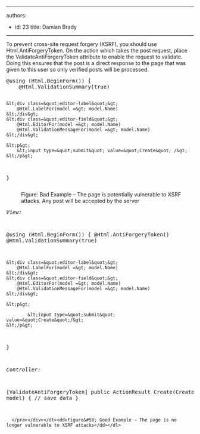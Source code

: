 

---
authors:
  - id: 23
    title: Damian Brady
---




<span class='intro'> <p>To prevent cross-site request forgery (XSRF), you should use Html.AntiForgeryToken. On the action which takes the post request, place the ValidateAntiForgeryToken attribute to enable the request to validate.  Doing this ensures that the post is a direct response to the page that was given to this user so only verified posts will be processed.</p> </span>

<dl class="badImage"><dt><div class="greyBox"><pre>@using (Html.BeginForm()) &#123;
    @Html.ValidationSummary(true)

    &lt;div class=&quot;editor-label&quot;&gt;
        @Html.LabelFor(model =&gt; model.Name)
    &lt;/div&gt;
    &lt;div class=&quot;editor-field&quot;&gt;
        @Html.EditorFor(model =&gt; model.Name)
        @Html.ValidationMessageFor(model =&gt; model.Name)
    &lt;/div&gt;

    &lt;p&gt;
        &lt;input type=&quot;submit&quot; value=&quot;Create&quot; /&gt;
    &lt;/p&gt;
 &#125;
      </pre></div></dt><dd>Figure&#58; Bad Example – The page is potentially vulnerable to XSRF attacks. Any post will be accepted by the server</dd></dl><dl class="goodImage"><dt><div class="greyBox"><pre>            <em>View&#58;</em>

@using (Html.BeginForm()) &#123;
    @Html.AntiForgeryToken()
    @Html.ValidationSummary(true)

    &lt;div class=&quot;editor-label&quot;&gt;
        @Html.LabelFor(model =&gt; model.Name)
    &lt;/div&gt;
    &lt;div class=&quot;editor-field&quot;&gt;
        @Html.EditorFor(model =&gt; model.Name)
        @Html.ValidationMessageFor(model =&gt; model.Name)
    &lt;/div&gt;

    &lt;p&gt;
        
            &lt;input type=&quot;submit&quot; value=&quot;Create&quot;/&gt;
    &lt;/p&gt;
&#125;

<em>Controller&#58;</em>

[ValidateAntiForgeryToken]
public ActionResult Create(CreateModel model)
&#123;
    // save data
&#125;

      </pre></div></dt><dd>Figure&#58; Good Example – The page is no longer vulnerable to XSRF attacks</dd></dl>


